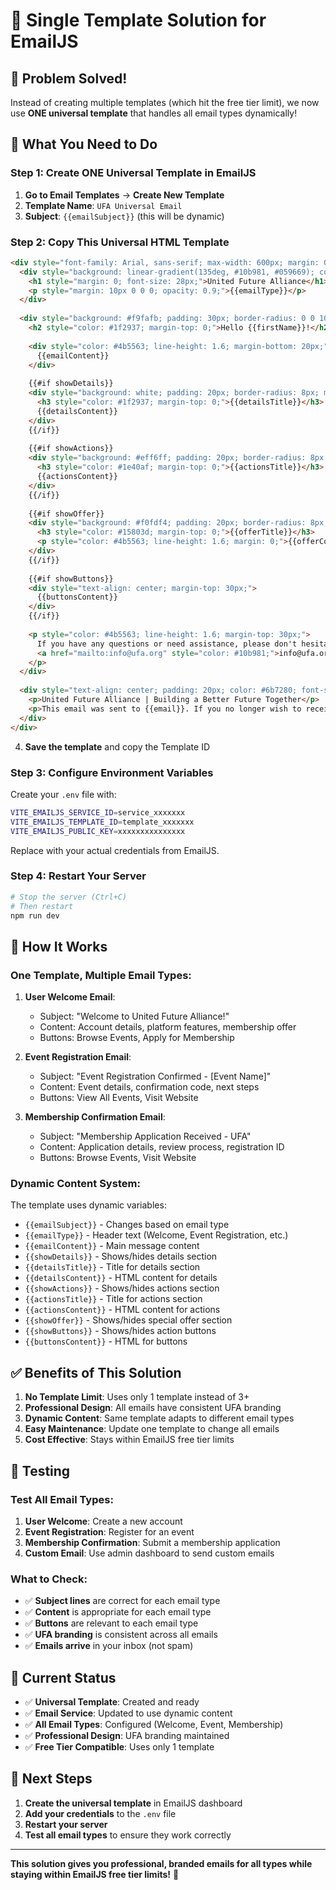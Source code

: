 # 🎯 Single Template Solution for EmailJS

## 🚀 **Problem Solved!**

Instead of creating multiple templates (which hit the free tier limit), we now use **ONE universal template** that handles all email types dynamically!

## 📧 **What You Need to Do**

### **Step 1: Create ONE Universal Template in EmailJS**

1. **Go to Email Templates** → **Create New Template**
2. **Template Name**: `UFA Universal Email`
3. **Subject**: `{{emailSubject}}` (this will be dynamic)

### **Step 2: Copy This Universal HTML Template**

```html
<div style="font-family: Arial, sans-serif; max-width: 600px; margin: 0 auto; padding: 20px;">
  <div style="background: linear-gradient(135deg, #10b981, #059669); color: white; padding: 30px; text-align: center; border-radius: 10px 10px 0 0;">
    <h1 style="margin: 0; font-size: 28px;">United Future Alliance</h1>
    <p style="margin: 10px 0 0 0; opacity: 0.9;">{{emailType}}</p>
  </div>
  
  <div style="background: #f9fafb; padding: 30px; border-radius: 0 0 10px 10px;">
    <h2 style="color: #1f2937; margin-top: 0;">Hello {{firstName}}!</h2>
    
    <div style="color: #4b5563; line-height: 1.6; margin-bottom: 20px;">
      {{emailContent}}
    </div>
    
    {{#if showDetails}}
    <div style="background: white; padding: 20px; border-radius: 8px; margin: 20px 0; border-left: 4px solid #10b981;">
      <h3 style="color: #1f2937; margin-top: 0;">{{detailsTitle}}</h3>
      {{detailsContent}}
    </div>
    {{/if}}
    
    {{#if showActions}}
    <div style="background: #eff6ff; padding: 20px; border-radius: 8px; margin: 20px 0;">
      <h3 style="color: #1e40af; margin-top: 0;">{{actionsTitle}}</h3>
      {{actionsContent}}
    </div>
    {{/if}}
    
    {{#if showOffer}}
    <div style="background: #f0fdf4; padding: 20px; border-radius: 8px; margin: 20px 0; border-left: 4px solid #22c55e;">
      <h3 style="color: #15803d; margin-top: 0;">{{offerTitle}}</h3>
      <p style="color: #4b5563; line-height: 1.6; margin: 0;">{{offerContent}}</p>
    </div>
    {{/if}}
    
    {{#if showButtons}}
    <div style="text-align: center; margin-top: 30px;">
      {{buttonsContent}}
    </div>
    {{/if}}
    
    <p style="color: #4b5563; line-height: 1.6; margin-top: 30px;">
      If you have any questions or need assistance, please don't hesitate to contact us at 
      <a href="mailto:info@ufa.org" style="color: #10b981;">info@ufa.org</a>.
    </p>
  </div>
  
  <div style="text-align: center; padding: 20px; color: #6b7280; font-size: 14px;">
    <p>United Future Alliance | Building a Better Future Together</p>
    <p>This email was sent to {{email}}. If you no longer wish to receive these emails, you can <a href="#" style="color: #10b981;">unsubscribe</a>.</p>
  </div>
</div>
```

4. **Save the template** and copy the Template ID

### **Step 3: Configure Environment Variables**

Create your `.env` file with:
```bash
VITE_EMAILJS_SERVICE_ID=service_xxxxxxx
VITE_EMAILJS_TEMPLATE_ID=template_xxxxxxx
VITE_EMAILJS_PUBLIC_KEY=xxxxxxxxxxxxxxx
```

Replace with your actual credentials from EmailJS.

### **Step 4: Restart Your Server**

```bash
# Stop the server (Ctrl+C)
# Then restart
npm run dev
```

## 🎯 **How It Works**

### **One Template, Multiple Email Types:**

1. **User Welcome Email**:
   - Subject: "Welcome to United Future Alliance!"
   - Content: Account details, platform features, membership offer
   - Buttons: Browse Events, Apply for Membership

2. **Event Registration Email**:
   - Subject: "Event Registration Confirmed - [Event Name]"
   - Content: Event details, confirmation code, next steps
   - Buttons: View All Events, Visit Website

3. **Membership Confirmation Email**:
   - Subject: "Membership Application Received - UFA"
   - Content: Application details, review process, registration ID
   - Buttons: Browse Events, Visit Website

### **Dynamic Content System:**

The template uses dynamic variables:
- `{{emailSubject}}` - Changes based on email type
- `{{emailType}}` - Header text (Welcome, Event Registration, etc.)
- `{{emailContent}}` - Main message content
- `{{showDetails}}` - Shows/hides details section
- `{{detailsTitle}}` - Title for details section
- `{{detailsContent}}` - HTML content for details
- `{{showActions}}` - Shows/hides actions section
- `{{actionsTitle}}` - Title for actions section
- `{{actionsContent}}` - HTML content for actions
- `{{showOffer}}` - Shows/hides special offer section
- `{{showButtons}}` - Shows/hides action buttons
- `{{buttonsContent}}` - HTML for buttons

## ✅ **Benefits of This Solution**

1. **No Template Limit**: Uses only 1 template instead of 3+
2. **Professional Design**: All emails have consistent UFA branding
3. **Dynamic Content**: Same template adapts to different email types
4. **Easy Maintenance**: Update one template to change all emails
5. **Cost Effective**: Stays within EmailJS free tier limits

## 🧪 **Testing**

### **Test All Email Types:**

1. **User Welcome**: Create a new account
2. **Event Registration**: Register for an event
3. **Membership Confirmation**: Submit a membership application
4. **Custom Email**: Use admin dashboard to send custom emails

### **What to Check:**

- ✅ **Subject lines** are correct for each email type
- ✅ **Content** is appropriate for each email type
- ✅ **Buttons** are relevant to each email type
- ✅ **UFA branding** is consistent across all emails
- ✅ **Emails arrive** in your inbox (not spam)

## 🎉 **Current Status**

- ✅ **Universal Template**: Created and ready
- ✅ **Email Service**: Updated to use dynamic content
- ✅ **All Email Types**: Configured (Welcome, Event, Membership)
- ✅ **Professional Design**: UFA branding maintained
- ✅ **Free Tier Compatible**: Uses only 1 template

## 🚀 **Next Steps**

1. **Create the universal template** in EmailJS dashboard
2. **Add your credentials** to the `.env` file
3. **Restart your server**
4. **Test all email types** to ensure they work correctly

---

**This solution gives you professional, branded emails for all types while staying within EmailJS free tier limits!** 🎯
